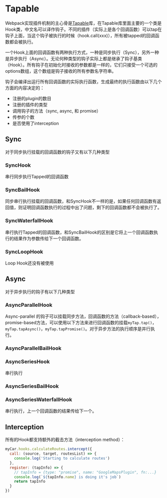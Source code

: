 # Tapable
Webpack实现插件机制的主心骨是[Tapable](!https://github.com/webpack/tapable)库，在Tapable库里面主要的一个类是Hook类，中文名可以译作钩子。不同的插件（实际上是各个回调函数）可以tap在钩子上面，当这个钩子被执行的时候（hook.call(xxx)），所有被tapped的回调函数都会被执行。

一个Hook上面的回调函数有两种执行方式，一种是同步执行（Sync），另外一种是异步执行（Async）。无论何种类型的钩子实际上都是继承了钩子基类（Hook）。所有钩子在初始化时接收的参数都是一样的，它们只接受一个可选的options数组，这个数组是钩子接收的所有参数名字符串。

钩子会编译出运行所有回调函数的实际执行函数，生成最终的执行函数由以下几个方面的内容决定的：
* 注册的plugin的数目
* 注册的插件的类型
* 调用钩子的方法（sync, async, 和 promise）
* 传参的个数
* 是否使用了interception

## Sync
对于同步执行挂载的回调函数的钩子又有以下几种类型
### SyncHook
串行同步执行Tapped的回调函数

### SyncBailHook
同步串行执行挂载的回调函数，和SyncHook不一样的是，如果任何回调函数有返回值，则证明回调函数执行的过程中出了问题，剩下的回调函数都不会被执行了。

### SyncWaterfallHook
串行执行Tapped的回调函数，和SyncBailHook的区别是它将上一个回调函数执行的结果作为参数传给下一个回调函数。

### SyncLoopHook
Loop Hook还没有被使用

## Async
对于异步执行的钩子有以下几种类型
### AsyncParallelHook
Async-parallel 的钩子可以挂载同步方法，回调函数的方法（callback-based），promise-based方法，可以使用以下方法来进行回调函数的挂载`myTap.tap()`，`myTap.tapAsync()`，`myTap.tapPromise()`。对于异步方法的执行顺序是并行执行。
### AsyncParallelBailHook
### AsyncSeriesHook
串行执行
### AsyncSeriesBailHook
### AsyncSeriesWaterfallHook
串行执行，上一个回调函数的结果传给下一个。

## Interception
所有的Hook都支持额外的截击方法（interception method）：
```javascript
myCar.hooks.calculateRoutes.intercept({
  call: (source, target, routesList) => {
    console.log('Starting to calculate routes')
  },
  register: (tapInfo) => {
    // tapInfo = {type: "promise", name: "GoogleMapsPlugin", fn:...}
    console.log(`${tapInfo.name} is doing it's job`)
    return tapInfo
  }
})
```